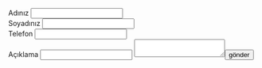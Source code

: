 </head>
<body>
<form>
Adınız
<input type= "text" name="berkay">
<br>
Soyadınız
<input type= "text" name="berkay">
<br>
Telefon
<input type= "text" name="berkay">
<br>
Açıklama
<input type= "text" name="berkay">
<textarea></textarea><input type="submit" name="" value="gönder">




</form>

</body>







</html>
